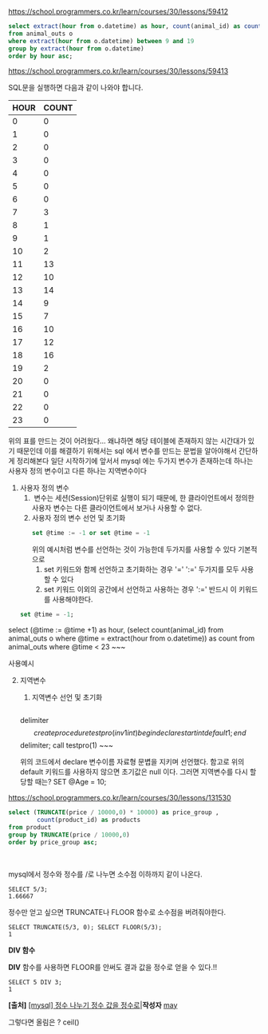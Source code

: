 

https://school.programmers.co.kr/learn/courses/30/lessons/59412

```sql
select extract(hour from o.datetime) as hour, count(animal_id) as count
from animal_outs o
where extract(hour from o.datetime) between 9 and 19
group by extract(hour from o.datetime)
order by hour asc;
```





https://school.programmers.co.kr/learn/courses/30/lessons/59413

SQL문을 실행하면 다음과 같이 나와야 합니다.

| HOUR | COUNT |
| ---- | ---- |
| 0 | 0 |
| 1 | 0 |
| 2 | 0 |
| 3 | 0 |
| 4 | 0 |
| 5 | 0 |
| 6 | 0 |
| 7 | 3 |
| 8 | 1 |
| 9 | 1 |
| 10 | 2 |
| 11 | 13 |
| 12 | 10 |
| 13 | 14 |
| 14 | 9 |
| 15 | 7 |
| 16 | 10 |
| 17 | 12 |
| 18 | 16 |
| 19 | 2 |
| 20 | 0 |
| 21 | 0 |
| 22 | 0 |
| 23 | 0 |
위의 표를 만드는 것이 어려웠다... 왜냐하면 해당 테이블에 존재하지 않는 시간대가 있기 때문인데 이를 해결하기 위해서는 sql 에서 변수를 만드는 문법을 알아야해서 간단하게 정리해본다
일단 시작하기에 앞서서  mysql 에는 두가지 변수가 존재하는데 하나는 사용자 정의 변수이고 다른 하나는 지역변수이다 
1. 사용자 정의 변수
	1.  변수는 세션(Session)단위로 실행이 되기 때문에, 한 클라이언트에서 정의한 사용자 변수는 다른 클라이언트에서 보거나 사용할 수 없다.
	2. 사용자 정의 변수 선언 및 초기화
		~~~sql
		set @time := -1 or set @time = -1
		~~~
		위의 예시처럼 변수를 선언하는 것이 가능한데 두가지를 사용할 수 있다 기본적으로 
		1. set 키워드와 함께 선언하고 초기화하는 경우 '='  ':=' 두가지를 모두 사용할 수 있다
		2. set 키워드 이외의 공간에서 선언하고 사용하는 경우 ':=' 반드시 이 키워드를 사용해야한다.
	~~~sql
	set @time = -1;
select 
    (@time := @time +1) as hour, 
    (select count(animal_id) 
    from animal_outs o
    where @time = extract(hour from o.datetime))
    as count
from 
    animal_outs
where @time < 23
	~~~ 

사용예시

2. 지역변수
	1. 지역변수 선언 및 초기화
		~~~sql
	delimiter $$
	    create procedure testpro(in v1 int)
	    begin
	        declare start int default 1;
	    end $$
	delimiter;
	call testpro(1)
		~~~
	
	위의 코드에서 declare 변수이름 자료형 문볍을 지키며 선언했다. 함고로 위의 default 키워드를 사용하지 않으면 초기값은 null 이다. 그러면 지역변수를 다시 할당할 때는? SET @Age = 10;


https://school.programmers.co.kr/learn/courses/30/lessons/131530

```sql
select (TRUNCATE(price / 10000,0) * 10000) as price_group , 
        count(product_id) as products
from product
group by TRUNCATE(price / 10000,0)
order by price_group asc;
```

​

mysql에서 정수와 정수를 /로 나누면 소수점 이하까지 같이 나온다.

```
SELECT 5/3;
1.66667
```

정수만 얻고 싶으면 TRUNCATE나 FLOOR 함수로 소수점을 버려줘야한다.

```
SELECT TRUNCATE(5/3, 0); SELECT FLOOR(5/3);
1

```

**DIV 함수**

**DIV** 함수를 사용하면 FLOOR를 안써도 결과 값을 정수로 얻을 수 있다.!!
```
SELECT 5 DIV 3;
1
```

**[출처]** [[mysql] 정수 나누기 정수 값을 정수로](https://blog.naver.com/rorean/221571860580)|**작성자** [may](https://blog.naver.com/rorean)

그렇다면 올림은 ? ceil()